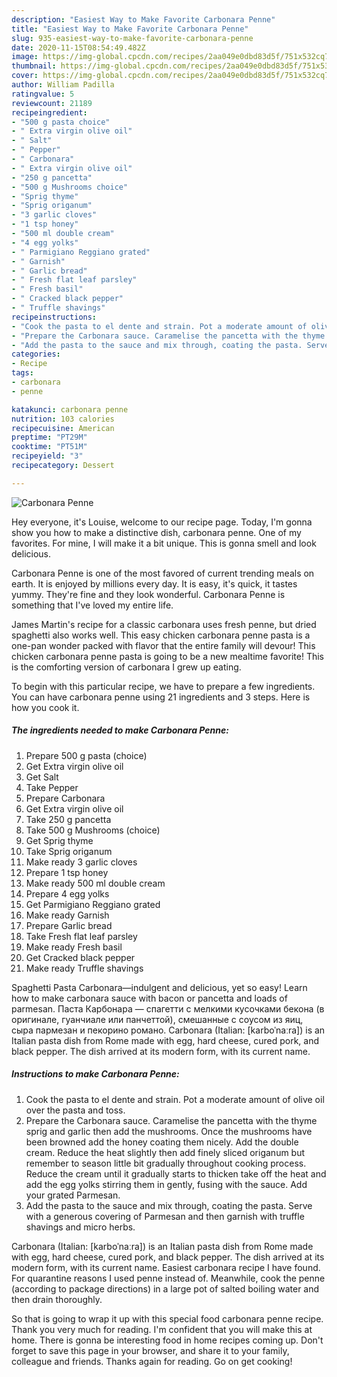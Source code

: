 ```yaml
---
description: "Easiest Way to Make Favorite Carbonara Penne"
title: "Easiest Way to Make Favorite Carbonara Penne"
slug: 935-easiest-way-to-make-favorite-carbonara-penne
date: 2020-11-15T08:54:49.482Z
image: https://img-global.cpcdn.com/recipes/2aa049e0dbd83d5f/751x532cq70/carbonara-penne-recipe-main-photo.jpg
thumbnail: https://img-global.cpcdn.com/recipes/2aa049e0dbd83d5f/751x532cq70/carbonara-penne-recipe-main-photo.jpg
cover: https://img-global.cpcdn.com/recipes/2aa049e0dbd83d5f/751x532cq70/carbonara-penne-recipe-main-photo.jpg
author: William Padilla
ratingvalue: 5
reviewcount: 21189
recipeingredient:
- "500 g pasta choice"
- " Extra virgin olive oil"
- " Salt"
- " Pepper"
- " Carbonara"
- " Extra virgin olive oil"
- "250 g pancetta"
- "500 g Mushrooms choice"
- "Sprig thyme"
- "Sprig origanum"
- "3 garlic cloves"
- "1 tsp honey"
- "500 ml double cream"
- "4 egg yolks"
- " Parmigiano Reggiano grated"
- " Garnish"
- " Garlic bread"
- " Fresh flat leaf parsley"
- " Fresh basil"
- " Cracked black pepper"
- " Truffle shavings"
recipeinstructions:
- "Cook the pasta to el dente and strain. Pot a moderate amount of olive oil over the pasta and toss."
- "Prepare the Carbonara sauce. Caramelise the pancetta with the thyme sprig and garlic then add the mushrooms. Once the mushrooms have been browned add the honey coating them nicely. Add the double cream. Reduce the heat slightly then add finely sliced origanum but remember to season little bit gradually throughout cooking process. Reduce the cream until it gradually starts to thicken take off the heat and add the egg yolks stirring them in gently, fusing with the sauce. Add your grated Parmesan."
- "Add the pasta to the sauce and mix through, coating the pasta. Serve with a generous covering of Parmesan and then garnish with truffle shavings and micro herbs."
categories:
- Recipe
tags:
- carbonara
- penne

katakunci: carbonara penne 
nutrition: 103 calories
recipecuisine: American
preptime: "PT29M"
cooktime: "PT51M"
recipeyield: "3"
recipecategory: Dessert

---
```



![Carbonara Penne](https://img-global.cpcdn.com/recipes/2aa049e0dbd83d5f/751x532cq70/carbonara-penne-recipe-main-photo.jpg)

Hey everyone, it's Louise, welcome to our recipe page. Today, I'm gonna show you how to make a distinctive dish, carbonara penne. One of my favorites. For mine, I will make it a bit unique. This is gonna smell and look delicious.

Carbonara Penne is one of the most favored of current trending meals on earth. It is enjoyed by millions every day. It is easy, it's quick, it tastes yummy. They're fine and they look wonderful. Carbonara Penne is something that I've loved my entire life.

James Martin&#39;s recipe for a classic carbonara uses fresh penne, but dried spaghetti also works well. This easy chicken carbonara penne pasta is a one-pan wonder packed with flavor that the entire family will devour! This chicken carbonara penne pasta is going to be a new mealtime favorite! This is the comforting version of carbonara I grew up eating.


To begin with this particular recipe, we have to prepare a few ingredients. You can have carbonara penne using 21 ingredients and 3 steps. Here is how you cook it.

<!--inarticleads1-->

##### The ingredients needed to make Carbonara Penne:

1. Prepare 500 g pasta (choice)
1. Get  Extra virgin olive oil
1. Get  Salt
1. Take  Pepper
1. Prepare  Carbonara
1. Get  Extra virgin olive oil
1. Take 250 g pancetta
1. Take 500 g Mushrooms (choice)
1. Get Sprig thyme
1. Take Sprig origanum
1. Make ready 3 garlic cloves
1. Prepare 1 tsp honey
1. Make ready 500 ml double cream
1. Prepare 4 egg yolks
1. Get  Parmigiano Reggiano grated
1. Make ready  Garnish
1. Prepare  Garlic bread
1. Take  Fresh flat leaf parsley
1. Make ready  Fresh basil
1. Get  Cracked black pepper
1. Make ready  Truffle shavings


Spaghetti Pasta Carbonara—indulgent and delicious, yet so easy! Learn how to make carbonara sauce with bacon or pancetta and loads of parmesan. Паста Карбонара — спагетти с мелкими кусочками бекона (в оригинале, гуанчиале или панчеттой), смешанные с соусом из яиц, сыра пармезан и пекорино романо. Carbonara (Italian: [karboˈnaːra]) is an Italian pasta dish from Rome made with egg, hard cheese, cured pork, and black pepper. The dish arrived at its modern form, with its current name. 

<!--inarticleads2-->

##### Instructions to make Carbonara Penne:

1. Cook the pasta to el dente and strain. Pot a moderate amount of olive oil over the pasta and toss.
1. Prepare the Carbonara sauce. Caramelise the pancetta with the thyme sprig and garlic then add the mushrooms. Once the mushrooms have been browned add the honey coating them nicely. Add the double cream. Reduce the heat slightly then add finely sliced origanum but remember to season little bit gradually throughout cooking process. Reduce the cream until it gradually starts to thicken take off the heat and add the egg yolks stirring them in gently, fusing with the sauce. Add your grated Parmesan.
1. Add the pasta to the sauce and mix through, coating the pasta. Serve with a generous covering of Parmesan and then garnish with truffle shavings and micro herbs.


Carbonara (Italian: [karboˈnaːra]) is an Italian pasta dish from Rome made with egg, hard cheese, cured pork, and black pepper. The dish arrived at its modern form, with its current name. Easiest carbonara recipe I have found. For quarantine reasons I used penne instead of. Meanwhile, cook the penne (according to package directions) in a large pot of salted boiling water and then drain thoroughly. 

So that is going to wrap it up with this special food carbonara penne recipe. Thank you very much for reading. I'm confident that you will make this at home. There is gonna be interesting food in home recipes coming up. Don't forget to save this page in your browser, and share it to your family, colleague and friends. Thanks again for reading. Go on get cooking!

